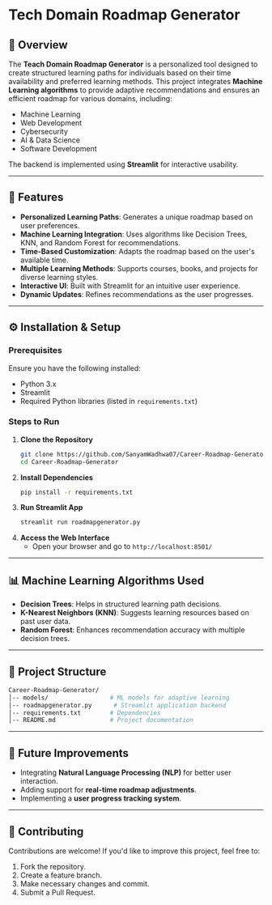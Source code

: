 # Tech Domain Roadmap Generator

## 📌 Overview
The **Teach Domain Roadmap Generator** is a personalized tool designed to create structured learning paths for individuals based on their time availability and preferred learning methods. This project integrates **Machine Learning algorithms** to provide adaptive recommendations and ensures an efficient roadmap for various domains, including:
- Machine Learning
- Web Development
- Cybersecurity
- AI & Data Science
- Software Development

The backend is implemented using **Streamlit** for interactive usability.

---

## 🚀 Features
- **Personalized Learning Paths**: Generates a unique roadmap based on user preferences.
- **Machine Learning Integration**: Uses algorithms like Decision Trees, KNN, and Random Forest for recommendations.
- **Time-Based Customization**: Adapts the roadmap based on the user's available time.
- **Multiple Learning Methods**: Supports courses, books, and projects for diverse learning styles.
- **Interactive UI**: Built with Streamlit for an intuitive user experience.
- **Dynamic Updates**: Refines recommendations as the user progresses.

---

## ⚙️ Installation & Setup
### Prerequisites
Ensure you have the following installed:
- Python 3.x
- Streamlit
- Required Python libraries (listed in `requirements.txt`)

### Steps to Run
1. **Clone the Repository**
   ```bash
   git clone https://github.com/SanyamWadhwa07/Career-Roadmap-Generator.git
   cd Career-Roadmap-Generator

2. **Install Dependencies**
   ```bash
   pip install -r requirements.txt
   ```
3. **Run Streamlit App**
   ```bash
   streamlit run roadmapgenerator.py
   ```
4. **Access the Web Interface**
   - Open your browser and go to `http://localhost:8501/`
   
---

## 📊 Machine Learning Algorithms Used
- **Decision Trees**: Helps in structured learning path decisions.
- **K-Nearest Neighbors (KNN)**: Suggests learning resources based on past user data.
- **Random Forest**: Enhances recommendation accuracy with multiple decision trees.

---

## 📂 Project Structure
```bash
Career-Roadmap-Generator/
│-- models/                 # ML models for adaptive learning
│-- roadmapgenerator.py      # Streamlit application backend
│-- requirements.txt        # Dependencies
│-- README.md               # Project documentation
```

---

## 🎯 Future Improvements
- Integrating **Natural Language Processing (NLP)** for better user interaction.
- Adding support for **real-time roadmap adjustments**.
- Implementing a **user progress tracking system**.

---

## 👥 Contributing
Contributions are welcome! If you'd like to improve this project, feel free to:
1. Fork the repository.
2. Create a feature branch.
3. Make necessary changes and commit.
4. Submit a Pull Request.

